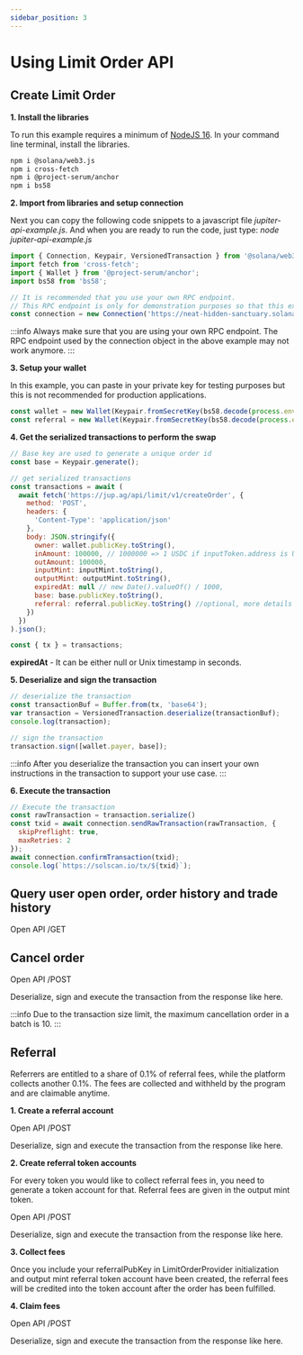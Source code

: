 ```yaml
---
sidebar_position: 3
---
```


# Using Limit Order API

## Create Limit Order

**1. Install the libraries**

To run this example requires a minimum of [NodeJS 16](https://nodejs.org/en). In your command line terminal, install the libraries.

```bash
npm i @solana/web3.js
npm i cross-fetch
npm i @project-serum/anchor
npm i bs58
```

**2. Import from libraries and setup connection**

Next you can copy the following code snippets to a javascript file *jupiter-api-example.js*. And when you are ready to run the code, just type: *node jupiter-api-example.js*

```js
import { Connection, Keypair, VersionedTransaction } from '@solana/web3.js';
import fetch from 'cross-fetch';
import { Wallet } from '@project-serum/anchor';
import bs58 from 'bs58';

// It is recommended that you use your own RPC endpoint.
// This RPC endpoint is only for demonstration purposes so that this example will run.
const connection = new Connection('https://neat-hidden-sanctuary.solana-mainnet.discover.quiknode.pro/2af5315d336f9ae920028bbb90a73b724dc1bbed/');
```

:::info
Always make sure that you are using your own RPC endpoint. The RPC endpoint used by the connection object in the above example may not work anymore.
:::

**3. Setup your wallet**

In this example, you can paste in your private key for testing purposes but this is not recommended for production applications.

```js
const wallet = new Wallet(Keypair.fromSecretKey(bs58.decode(process.env.PRIVATE_KEY || '')));
const referral = new Wallet(Keypair.fromSecretKey(bs58.decode(process.env.REFERRAL_PRIVATE_KEY || '')));
```

**4. Get the serialized transactions to perform the swap**

```js
// Base key are used to generate a unique order id
const base = Keypair.generate();

// get serialized transactions
const transactions = await (
  await fetch('https://jup.ag/api/limit/v1/createOrder', {
    method: 'POST',
    headers: {
      'Content-Type': 'application/json'
    },
    body: JSON.stringify({
      owner: wallet.publicKey.toString(),
      inAmount: 100000, // 1000000 => 1 USDC if inputToken.address is USDC mint
      outAmount: 100000,
      inputMint: inputMint.toString(),
      outputMint: outputMint.toString(),
      expiredAt: null // new Date().valueOf() / 1000,
      base: base.publicKey.toString(),
      referral: referral.publicKey.toString() //optional, more details in the section below
    })
  })
).json();

const { tx } = transactions;
```

**expiredAt** - It can be either null or Unix timestamp in seconds.

**5. Deserialize and sign the transaction**

```js
// deserialize the transaction
const transactionBuf = Buffer.from(tx, 'base64');
var transaction = VersionedTransaction.deserialize(transactionBuf);
console.log(transaction);

// sign the transaction
transaction.sign([wallet.payer, base]);
```

:::info
After you deserialize the transaction you can insert your own instructions in the transaction to support your use case.
:::

**6. Execute the transaction**

```js
// Execute the transaction
const rawTransaction = transaction.serialize()
const txid = await connection.sendRawTransaction(rawTransaction, {
  skipPreflight: true,
  maxRetries: 2
});
await connection.confirmTransaction(txid);
console.log(`https://solscan.io/tx/${txid}`);
```

## Query user open order, order history and trade history

Open API /GET

## Cancel order

Open API /POST

Deserialize, sign and execute the transaction from the response like here.

:::info
Due to the transaction size limit, the maximum cancellation order in a batch is 10.
:::

## Referral

Referrers are entitled to a share of 0.1% of referral fees, while the platform collects another 0.1%. The fees are collected and withheld by the program and are claimable anytime.

**1. Create a referral account**

Open API /POST

Deserialize, sign and execute the transaction from the response like here.

**2.  Create referral token accounts**

For every token you would like to collect referral fees in, you need to generate a token account for that. Referral fees are given in the output mint token.

Open API /POST

Deserialize, sign and execute the transaction from the response like here.

**3.  Collect fees**

Once you include your referralPubKey in LimitOrderProvider initialization and output mint referral token account have been created, the referral fees will be credited into the token account after the order has been fulfilled.

**4.  Claim fees**

Open API /POST

Deserialize, sign and execute the transaction from the response like here.